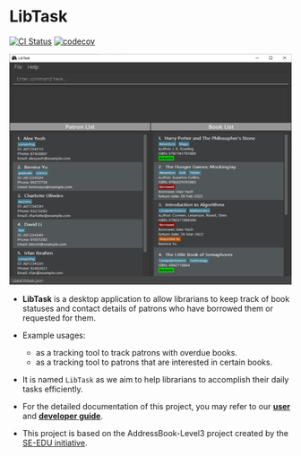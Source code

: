 # LibTask

[![CI Status](https://github.com/AY2122S2-CS2103T-W14-1/tp/workflows/Java%20CI/badge.svg)](https://github.com/AY2122S2-CS2103T-W14-1/tp/actions)
[![codecov](https://codecov.io/gh/AY2122S2-CS2103T-W14-1/tp/branch/master/graph/badge.svg?token=XNUDJ0U08U)](https://codecov.io/gh/AY2122S2-CS2103T-W14-1/tp)

![Ui](docs/images/Ui.png)

* **LibTask** is a desktop application to allow librarians to keep track of book statuses and contact details of patrons who have borrowed them or requested for them.

* Example usages:
  * as a tracking tool to track patrons with overdue books.
  * as a tracking tool to patrons that are interested in certain books.

* It is named `LibTask` as we aim to help librarians to accomplish their daily tasks efficiently.

* For the detailed documentation of this project, you may refer to our **[user](https://ay2122s2-cs2103t-w14-1.github.io/tp/UserGuide.html)** and **[developer guide](https://ay2122s2-cs2103t-w14-1.github.io/tp/DeveloperGuide.html)**.

* This project is based on the AddressBook-Level3 project created by the [SE-EDU initiative](https://se-education.org).
